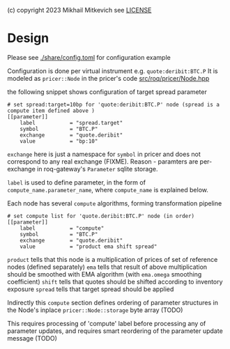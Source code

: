 (c) copyright 2023 Mikhail Mitkevich
see [LICENSE](./LICENSE)


# Design

Please see [./share/config.toml](./share/config.toml) for configuration example

Configuration is done per virtual instrument e.g. `quote:deribit:BTC.P`
It is modeled as `pricer::Node` in the pricer's code [src/roq/pricer/Node.hpp](src/roq/pricer/Node.hpp)

the following snippet shows configuration of target spread parameter

```
# set spread:target=10bp for 'quote:deribit:BTC.P' node (spread is a compute item defined above )
[[parameter]]
    label           = "spread.target"
    symbol          = "BTC.P"
    exchange        = "quote.deribit"
    value           = "bp:10"
```

`exchange` here is just a namespace for `symbol` in pricer and does not correspond to any real exchange (FIXME). Reason - paramters are per-exchange in roq-gateway's `Parameter` sqlite storage.

`label` is used to define parameter, in the form of `compute_name.parameter_name`, where `compute_name` is explained below.

Each node has several `compute` algorithms, forming transformation pipeline

```
# set compute list for 'quote.deribit:BTC.P' node (in order)
[[parameter]]
    label           = "compute"
    symbol          = "BTC.P"
    exchange        = "quote.deribit"
    value           = "product ema shift spread"
```

`product` tells that this node is a multiplication of prices of set of reference nodes (defined separately)
`ema` tells that result of above multiplication should be smoothed with EMA algorithm (with `ema.omega` smoothing coefficient)
`shift` tells that quotes should be shifted according to inventory exposure
`spread` tells that target spread should be applied

Indirectly this `compute` section defines ordering of parameter structures in the Node's inplace `pricer::Node::storage` byte array (TODO)

This requires processing of 'compute' label before processing any of parameter updates, and requires smart reordering of the parameter update message (TODO)

